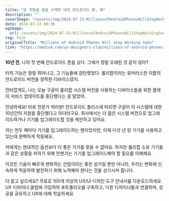 ```yaml
---
title: "곧 작동을 멈출 수백만 대의 안드로이드 폰, 왜"
description: ""
coverImage: "/assets/img/2024-07-13-MillionsofAndroidPhonesWillStopWorkingSoon_0.png"
date: 2024-07-13 00:38
ogImage: 
  url: /assets/img/2024-07-13-MillionsofAndroidPhonesWillStopWorkingSoon_0.png
tag: Tech
originalTitle: "Millions of Android Phones Will Stop Working Soon"
link: "https://medium.com/ux-designers-club/millions-of-android-phones-will-stop-working-soon-672169cc8007"
---
```



**10년 전**, 나의 첫 번째 안드로이드 폰을 샀다. 그때가 정말 오래된 것 같지 않아?

터치 기능은 정말 뛰어나고, 그 기능들에 감탄했었다. 롤리팝이라는 유머러스한 이름의 안드로이드 버전을 장착한 디바이스였지.

안타깝게도, 나는  오늘 구글이 롤리팝 시스템 버전을 사용하는 디바이스들을 위한 플레이 서비스 업데이트를 중단했다는 걸 알았어.

<div class="content-ad"></div>

안녕하세요! 타로 전문가 여러분! 안드로이드 폴리스에 따르면 구글이 이 시스템에 대한 10년간의 지원을 중단했다고 하더라구요. 회사에서는 더 젊은 시스템 버전으로 업그레이드하거나 기기를 업그레이드할 것을 제안하고 있어요.

저는 한두 해마다 기기를 업그레이드하는 팬이었지만, 이제 다섯 년 된 기기를 사용하고 있는데 완벽하게 작동돼요.

저에게는 현대적인 옵션보다 더 좋은 기기를 찾을 수 없어요. 하지만 롤리팝 소유 기기들과 같은 상황을 피하기 위해 언젠가는 기기를 업그레이드해야 할 필요를 이해해요.

<div class="content-ad"></div>

이것은 기술이 빠르게 변화하는 산업이라는 좋은 상기일 뿐만 아니라, 우리는 변화에 신속하게 적응하여 발전하기 위해 노력해야 한다는 것을 상기시켜 줍니다.

더 알고 싶으세요? 무료로 100개 이상의 UX/UI 디자인 도구 안내서를 다운로드하세요. UX 디자이너 클럽에 가입하여 포트폴리오를 구축하고, 다른 디자이너들과 연결하며, 성공을 공유하고 UX에 대해 학습하세요.